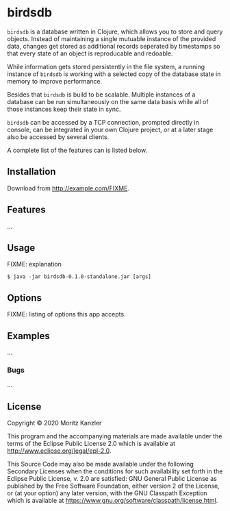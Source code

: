 # birdsdb

`birdsdb` is a database written in Clojure, which allows you to store and query objects. Instead of maintaining a single mutuable instance of the provided data, changes get stored as additional records seperated by timestamps so that every state of an object is reproducable and redoable.

While information gets stored persistently in the file system, a running instance of `birdsdb` is working with a selected copy of the database state in memory to improve performance.

Besides that `birdsdb` is build to be scalable. Multiple instances of a database can be run simultaneously on the same data basis while all of those instances keep their state in sync.

`birdsdb` can be accessed by a TCP connection, prompted directly in console, can be integrated in your own Clojure project, or at a later stage also be accessed by several clients.

A complete list of the features can is listed below.

## Installation

Download from http://example.com/FIXME.

## Features 

...

## Usage

FIXME: explanation

    $ java -jar birdsdb-0.1.0-standalone.jar [args]

## Options

FIXME: listing of options this app accepts.

## Examples

...

### Bugs

...

## License

Copyright © 2020 Moritz Kanzler

This program and the accompanying materials are made available under the
terms of the Eclipse Public License 2.0 which is available at
http://www.eclipse.org/legal/epl-2.0.

This Source Code may also be made available under the following Secondary
Licenses when the conditions for such availability set forth in the Eclipse
Public License, v. 2.0 are satisfied: GNU General Public License as published by
the Free Software Foundation, either version 2 of the License, or (at your
option) any later version, with the GNU Classpath Exception which is available
at https://www.gnu.org/software/classpath/license.html.

